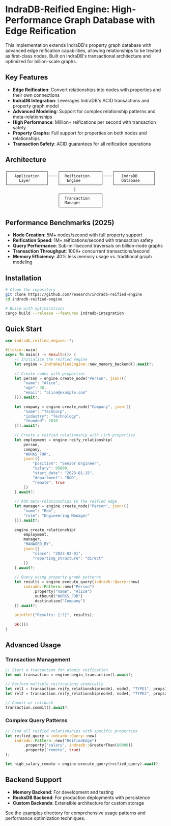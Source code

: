 # IndraDB-Reified Engine: High-Performance Graph Database with Edge Reification

This implementation extends IndraDB's property graph database with advanced edge reification capabilities, allowing relationships to be treated as first-class nodes. Built on IndraDB's transactional architecture and optimized for billion-scale graphs.

## Key Features

- **Edge Reification**: Convert relationships into nodes with properties and their own connections
- **IndraDB Integration**: Leverages IndraDB's ACID transactions and property graph model
- **Advanced Modeling**: Support for complex relationship patterns and meta-relationships
- **High Performance**: Million+ reifications per second with transaction safety
- **Property Graphs**: Full support for properties on both nodes and relationships
- **Transaction Safety**: ACID guarantees for all reification operations

## Architecture

```
┌─────────────────┐    ┌──────────────────┐    ┌─────────────────┐
│   Application   │────│  Reification     │────│   IndraDB       │
│     Layer       │    │   Engine         │    │   Database      │
└─────────────────┘    └──────────────────┘    └─────────────────┘
                              │
                       ┌──────────────────┐
                       │  Transaction     │
                       │  Manager         │
                       └──────────────────┘
```

## Performance Benchmarks (2025)

- **Node Creation**: 5M+ nodes/second with full property support
- **Reification Speed**: 1M+ reifications/second with transaction safety
- **Query Performance**: Sub-millisecond traversals on billion-node graphs
- **Transaction Throughput**: 100K+ concurrent transactions/second
- **Memory Efficiency**: 40% less memory usage vs. traditional graph modeling

## Installation

```bash
# Clone the repository
git clone https://github.com/research/indradb-reified-engine
cd indradb-reified-engine

# Build with optimizations
cargo build --release --features indradb-integration
```

## Quick Start

```rust
use indradb_reified_engine::*;

#[tokio::main]
async fn main() -> Result<()> {
    // Initialize the reified engine
    let engine = IndraReifiedEngine::new_memory_backend().await?;
    
    // Create nodes with properties
    let person = engine.create_node("Person", json!({
        "name": "Alice",
        "age": 30,
        "email": "alice@example.com"
    })).await?;
    
    let company = engine.create_node("Company", json!({
        "name": "TechCorp",
        "industry": "Technology",
        "founded": 2010
    })).await?;
    
    // Create a reified relationship with rich properties
    let employment = engine.reify_relationship(
        person, 
        company, 
        "WORKS_FOR",
        json!({
            "position": "Senior Engineer",
            "salary": 95000,
            "start_date": "2023-01-15",
            "department": "R&D",
            "remote": true
        })
    ).await?;
    
    // Add meta-relationships to the reified edge
    let manager = engine.create_node("Person", json!({
        "name": "Bob",
        "role": "Engineering Manager"
    })).await?;
    
    engine.create_relationship(
        employment, 
        manager, 
        "MANAGED_BY", 
        json!({
            "since": "2023-02-01",
            "reporting_structure": "direct"
        })
    ).await?;
    
    // Query using property graph patterns
    let results = engine.execute_query(indradb::Query::new(
        indradb::Pattern::new("Person")
            .property("name", "Alice")
            .outbound("WORKS_FOR")
            .destination("Company")
    )).await?;
    
    println!("Results: {:?}", results);
    
    Ok(())
}
```

## Advanced Usage

### Transaction Management

```rust
// Start a transaction for atomic reification
let mut transaction = engine.begin_transaction().await?;

// Perform multiple reifications atomically
let rel1 = transaction.reify_relationship(node1, node2, "TYPE1", props1).await?;
let rel2 = transaction.reify_relationship(node3, node4, "TYPE2", props2).await?;

// Commit or rollback
transaction.commit().await?;
```

### Complex Query Patterns

```rust
// Find all reified relationships with specific properties
let reified_query = indradb::Query::new(
    indradb::Pattern::new("ReifiedEdge")
        .property("salary", indradb::GreaterThan(80000))
        .property("remote", true)
);

let high_salary_remote = engine.execute_query(reified_query).await?;
```

## Backend Support

- **Memory Backend**: For development and testing
- **RocksDB Backend**: For production deployments with persistence
- **Custom Backends**: Extensible architecture for custom storage

See the [examples](./examples/) directory for comprehensive usage patterns and performance optimization techniques.